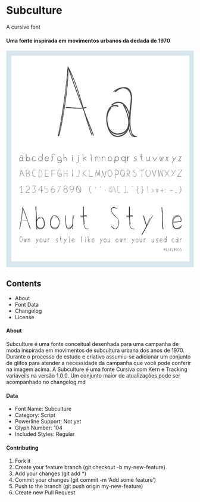 # Subculture

A cursive font

#### Uma fonte inspirada em movimentos urbanos da dedada de 1970
![subculture font](/font/subcultuer_font_sample.png)

## Contents
+ About
+ Font Data
+ Changelog
+ License

#### About
Subculture é uma fonte conceitual desenhada para uma campanha de moda inspirada em movimentos de subcultura urbana dos anos de 1970. 
Durante o processo de estudo e criativo assumiu-se adicionar um conjunto de glifos para atender a necessidade da campanha que você 
pode conferir na imagem acima. A Subculture é uma fonte Cursiva com Kern e Tracking variáveils na versão 1.0.0. Um conjunto maior de 
atualizações pode ser acompanhado no changelog.md

#### Data
+ Font Name: Subculture
+ Category: Script
+ Powerline Support: Not yet
+ Glyph Number: 104
+ Included Styles: Regular


#### Contributing
1. Fork it
2. Create your feature branch (git checkout -b my-new-feature)
3. Add your changes (git add *)
4. Commit your changes (git commit -m ‘Add some feature’)
5. Push to the branch (git push origin my-new-feature)
6. Create new Pull Request
